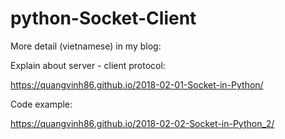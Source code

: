 # python-Socket-Client

More detail (vietnamese) in my blog:

Explain about server - client protocol:

https://quangvinh86.github.io/2018-02-01-Socket-in-Python/


Code example:

https://quangvinh86.github.io/2018-02-02-Socket-in-Python_2/